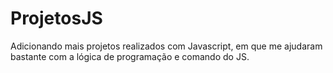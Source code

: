 # ProjetosJS
Adicionando mais projetos realizados com Javascript, em que me ajudaram bastante com a lógica de programação e comando do JS.
